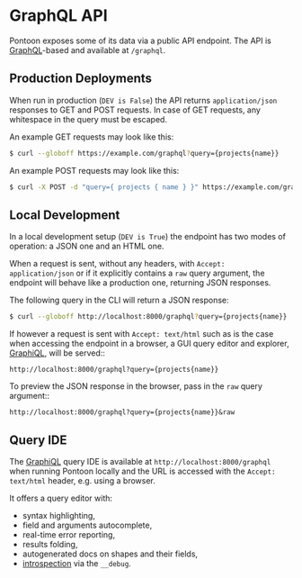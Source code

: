 # GraphQL API

Pontoon exposes some of its data via a public API endpoint. The API is
[GraphQL](http://graphql.org/)-based and available at `/graphql`.

## Production Deployments

When run in production (`DEV is False`) the API returns `application/json`
responses to GET and POST requests. In case of GET requests, any whitespace in
the query must be escaped.

An example GET requests may look like this:

```bash
$ curl --globoff https://example.com/graphql?query={projects{name}}
```

An example POST requests may look like this:

```bash
$ curl -X POST -d "query={ projects { name } }" https://example.com/graphql
```

## Local Development

In a local development setup (`DEV is True`) the endpoint has two modes of
operation: a JSON one and an HTML one.

When a request is sent, without any headers, with `Accept: application/json` or
if it explicitly contains a `raw` query argument, the endpoint will behave like
a production one, returning JSON responses.

The following query in the CLI will return a JSON response:

```bash
$ curl --globoff http://localhost:8000/graphql?query={projects{name}}
```

If however a request is sent with `Accept: text/html` such as is the case when
accessing the endpoint in a browser, a GUI query editor and explorer,
[GraphiQL](https://github.com/graphql/graphiql), will be served::

    http://localhost:8000/graphql?query={projects{name}}

To preview the JSON response in the browser, pass in the `raw` query argument::

    http://localhost:8000/graphql?query={projects{name}}&raw

## Query IDE

The [GraphiQL](https://github.com/graphql/graphiql) query IDE is available at
`http://localhost:8000/graphql` when running Pontoon locally and the URL is
accessed with the `Accept: text/html` header, e.g. using a browser.

It offers a query editor with:

- syntax highlighting,
- field and arguments autocomplete,
- real-time error reporting,
- results folding,
- autogenerated docs on shapes and their fields,
- [introspection](http://docs.graphene-python.org/projects/django/en/latest/debug/) via the `__debug`.
